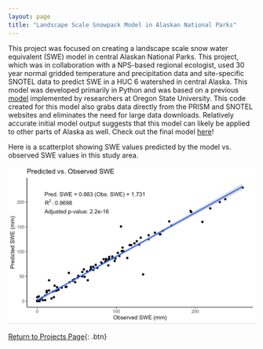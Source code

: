 ```yaml
---
layout: page
title: "Landscape Scale Snowpack Model in Alaskan National Parks"
---
```





This project was focused on creating a landscape scale snow water equivalent (SWE) model in central Alaskan National Parks. This project, which was in collaboration with a NPS-based regional ecologist, used 30 year normal gridded temperature and precipitation data and site-specific SNOTEL data to predict SWE in a HUC 6 watershed in central Alaska. This model was developed primarily in Python and was based on a previous [model](https://onlinelibrary.wiley.com/doi/full/10.1002/hyp.8176) implemented by researchers at Oregon State University. This code created for this model also grabs data directly from the PRISM and SNOTEL websites and eliminates the need for large data downloads. Relatively accurate initial model output suggests that this model can likely be applied to other parts of Alaska as well. Check out the final model [here](https://github.com/samsamsam34/AKSnowModel)!


Here is a scatterplot showing SWE values predicted by the model vs. observed SWE values in this study area. 

![Model Fit Output Graph](photos/model_fit.png)

[Return to Projects Page](projects.md){: .btn}
